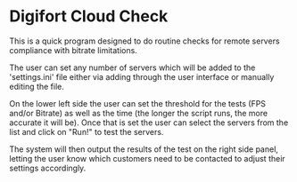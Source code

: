# Digifort Cloud Check

This is a quick program designed to do routine checks for remote servers compliance with bitrate limitations.

The user can set any number of servers which will be added to the 'settings.ini' file either via adding through the user interface or manually editing the file.

On the lower left side the user can set the threshold for the tests (FPS and/or Bitrate) as well as the time (the longer the script runs, the more accurate it will be).
Once that is set the user can select the servers from the list and click on "Run!" to test the servers.

The system will then output the results of the test on the right side panel, letting the user know which customers need to be contacted to adjust their settings accordingly.
